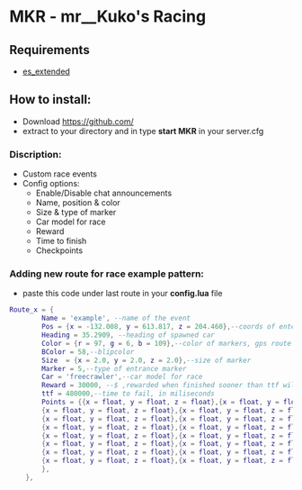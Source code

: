 # MKR - mr__Kuko's Racing
## Requirements
* [es_extended](https://github.com/esx-framework/es_extended/tree/v1-final)

## How to install:
- Download https://github.com/
- extract to your directory and in type **start MKR** in your server.cfg

### Discription:
- Custom race events
- Config options:
  - Enable/Disable chat announcements
  - Name, position & color
  - Size & type of marker
  - Car model for race
  - Reward
  - Time to finish
  - Checkpoints

### Adding new route for race example pattern:
- paste this code under last route in your **config.lua** file

```lua
Route_x = {	
		Name = 'example', --name of the event
		Pos = {x = -132.008, y = 613.817, z = 204.460},--coords of enter mark
		Heading = 35.2909, --heading of spawned car
		Color = {r = 97, g = 6, b = 109},--color of markers, gps route
		BColor = 58,--blipcolor
		Size  = {x = 2.0, y = 2.0, z = 2.0},--size of marker
        Marker = 5,--type of entrance marker
		Car = 'freecrawler',--car model for race
		Reward = 30000, --$ ,rewarded when finished sooner than ttf will runned away
		ttf = 480000,--time to fail, in miliseconds
		Points = {{x = float, y = float, z = float},{x = float, y = float, z = float}, --coords of checkpoints
		{x = float, y = float, z = float},{x = float, y = float, z = float},{x = float, y = float, z = float},
		{x = float, y = float, z = float},{x = float, y = float, z = float},{x = float, y = float, z = float},
		{x = float, y = float, z = float},{x = float, y = float, z = float},{x = float, y = float, z = float},
		{x = float, y = float, z = float},{x = float, y = float, z = float},{x = float, y = float, z = float},
		{x = float, y = float, z = float},{x = float, y = float, z = float},{x = float, y = float, z = float},
		{x = float, y = float, z = float},{x = float, y = float, z = float},{x = float, y = float, z = float},
		{x = float, y = float, z = float},{x = float, y = float, z = float},{x = float, y = float, z = float},
        },
	},
```
